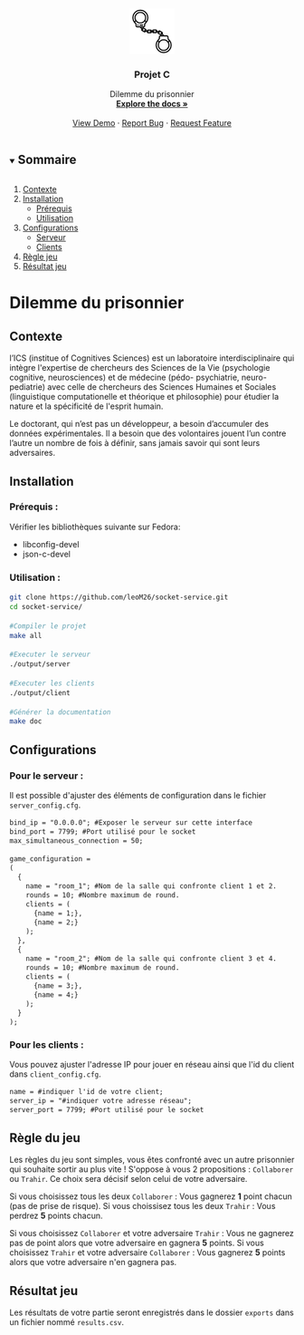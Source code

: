 <!--
[![Contributors][contributors-shield]][contributors-url]
[![Forks][forks-shield]][forks-url]
[![Stargazers][stars-shield]][stars-url]
[![Issues][issues-shield]][issues-url]
[![MIT License][license-shield]][license-url]
[![LinkedIn][linkedin-shield]][linkedin-url]
--!>

<!-- PROJECT LOGO -->
<br />
<p align="center">
  <a href="https://github.com/leoM26/socket-service">
    <img src="images/logo.png" alt="Logo" width="80" height="80">
  </a>

  <h3 align="center">Projet C</h3>

  <p align="center">
    Dilemme du prisonnier
    <br />
    <a href=""><strong>Explore the docs »</strong></a>
    <br />
    <br />
    <a href="">View Demo</a>
    ·
    <a href="">Report Bug</a>
    ·
    <a href="">Request Feature</a>
  </p>
</p>

<!-- TABLE OF CONTENTS -->
<details open="open">
  <summary><h2 style="display: inline-block">Sommaire</h2></summary>
  <ol>
    <li>
      <a href="#contexte">Contexte</a>
    </li>
    <li>
      <a href="#installation">Installation</a>
      <ul>
        <li><a href="#prérequis">Prérequis</a></li>
        <li><a href="#utilisation">Utilisation</a></li>
      </ul>
    </li>
    <li>
    <a href="#configurations">Configurations</a>
    <ul>
        <li><a href="#pour-le-serveur">Serveur</a></li>
        <li><a href="#pour-les-clients">Clients</a></li>
      </ul>
    </li>
    <li><a href="#règle-du-jeu">Règle jeu</a></li>
    <li><a href="#résultat-jeu">Résultat jeu</a></li>
  </ol>
</details>

# Dilemme du prisonnier 

## Contexte

l’ICS (institue of Cognitives Sciences) est un laboratoire interdisciplinaire qui intègre l'expertise de chercheurs des Sciences de la Vie (psychologie cognitive, neurosciences) et de médecine (pédo- psychiatrie, neuro-pediatrie) avec celle de chercheurs des Sciences Humaines et Sociales (linguistique computationelle et théorique et philosophie) pour étudier la nature et la spécificité de l'esprit humain.

Le doctorant, qui n’est pas un développeur, a besoin d’accumuler des données expérimentales. Il a besoin que des volontaires jouent l’un contre l’autre un nombre de fois à définir, sans jamais savoir qui sont leurs adversaires.
## Installation

### Prérequis :

Vérifier les bibliothèques suivante sur Fedora: 
- libconfig-devel
- json-c-devel

### Utilisation :

```bash
git clone https://github.com/leoM26/socket-service.git
cd socket-service/

#Compiler le projet
make all

#Executer le serveur
./output/server

#Executer les clients
./output/client

#Générer la documentation
make doc 
```

## Configurations

### Pour le serveur : 

 Il est possible d'ajuster des éléments de configuration dans le fichier `server_config.cfg`.

```
bind_ip = "0.0.0.0"; #Exposer le serveur sur cette interface
bind_port = 7799; #Port utilisé pour le socket
max_simultaneous_connection = 50; 

game_configuration =
(
  {
    name = "room_1"; #Nom de la salle qui confronte client 1 et 2.
    rounds = 10; #Nombre maximum de round.
    clients = (
      {name = 1;},
      {name = 2;}
    );
  },
  {
    name = "room_2"; #Nom de la salle qui confronte client 3 et 4.
    rounds = 10; #Nombre maximum de round.
    clients = (
      {name = 3;},
      {name = 4;}
    );
  }
);
```

### Pour les clients :

 Vous pouvez ajuster l'adresse IP pour jouer en réseau ainsi que l'id du client dans `client_config.cfg`.

```
name = #indiquer l'id de votre client;
server_ip = "#indiquer votre adresse réseau"; 
server_port = 7799; #Port utilisé pour le socket
```
## Règle du jeu

Les règles du jeu sont simples, vous êtes confronté avec un autre prisonnier qui souhaite sortir au plus vite ! 
S'oppose à vous 2 propositions : `Collaborer` ou `Trahir`. Ce choix sera décisif selon celui de votre adversaire.

Si vous choisissez tous les deux `Collaborer` : Vous gagnerez **1** point chacun (pas de prise de risque).
Si vous choissisez tous les deux `Trahir` : Vous perdrez **5** points chacun.

Si vous choisissez `Collaborer` et votre adversaire `Trahir` : Vous ne gagnerez pas de point alors que votre adversaire en gagnera **5** points.
Si vous choisissez `Trahir` et votre adversaire `Collaborer` : Vous gagnerez **5** points alors que votre adversaire n'en gagnera pas.
## Résultat jeu

Les résultats de votre partie seront enregistrés dans le dossier `exports` dans un fichier nommé `results.csv`.

